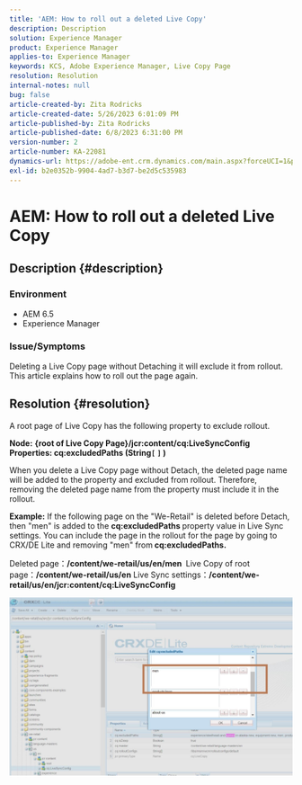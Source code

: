 ```yaml
---
title: 'AEM: How to roll out a deleted Live Copy'
description: Description
solution: Experience Manager
product: Experience Manager
applies-to: Experience Manager
keywords: KCS, Adobe Experience Manager, Live Copy Page
resolution: Resolution
internal-notes: null
bug: false
article-created-by: Zita Rodricks
article-created-date: 5/26/2023 6:01:09 PM
article-published-by: Zita Rodricks
article-published-date: 6/8/2023 6:31:00 PM
version-number: 2
article-number: KA-22081
dynamics-url: https://adobe-ent.crm.dynamics.com/main.aspx?forceUCI=1&pagetype=entityrecord&etn=knowledgearticle&id=26052845-effb-ed11-8849-6045bd0063aa
exl-id: b2e0352b-9904-4ad7-b3d7-be2d5c535983
---
```

# AEM: How to roll out a deleted Live Copy

## Description {#description}


### <b>Environment</b>

- AEM 6.5
- Experience Manager


### <b>Issue/Symptoms</b>

Deleting a Live Copy page without Detaching it will exclude it from rollout. This article explains how to roll out the page again.


## Resolution {#resolution}


A root page of Live Copy has the following property ​​to exclude rollout.

<b>Node:</b> <b>{root of Live Copy Page}/jcr:content/cq:LiveSyncConfig
Properties: cq:excludedPaths (String`[` `]` )</b>

When you delete a Live Copy page without Detach, the deleted page name will be added to the property and excluded from rollout.
Therefore, removing the deleted page name from the property must include it in the rollout.

<b>Example:</b>
If the following page on the "We-Retail" is deleted before Detach, then "men" is added to the <b>cq:excludedPaths </b>property value in Live Sync settings.
You can include the page in the rollout for the page by going to CRX/DE Lite and removing "men" from<b> cq:excludedPaths.</b>

Deleted page：<b>/content/we-retail/us/en/men </b>
Live Copy of root page：<b>/content/we-retail/us/en</b>
Live Sync settings：<b>/content/we-retail/us/en/jcr:content/cq:LiveSyncConfig</b>

![](assets/a7eb936c-03f6-ed11-8848-6045bd006295.png)
